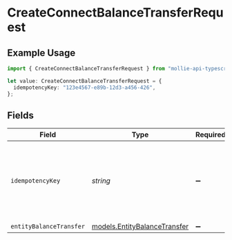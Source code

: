 # CreateConnectBalanceTransferRequest

## Example Usage

```typescript
import { CreateConnectBalanceTransferRequest } from "mollie-api-typescript/models/operations";

let value: CreateConnectBalanceTransferRequest = {
  idempotencyKey: "123e4567-e89b-12d3-a456-426",
};
```

## Fields

| Field                                                                            | Type                                                                             | Required                                                                         | Description                                                                      | Example                                                                          |
| -------------------------------------------------------------------------------- | -------------------------------------------------------------------------------- | -------------------------------------------------------------------------------- | -------------------------------------------------------------------------------- | -------------------------------------------------------------------------------- |
| `idempotencyKey`                                                                 | *string*                                                                         | :heavy_minus_sign:                                                               | A unique key to ensure idempotent requests. This key should be a UUID v4 string. | 123e4567-e89b-12d3-a456-426                                                      |
| `entityBalanceTransfer`                                                          | [models.EntityBalanceTransfer](../../models/entitybalancetransfer.md)            | :heavy_minus_sign:                                                               | N/A                                                                              |                                                                                  |